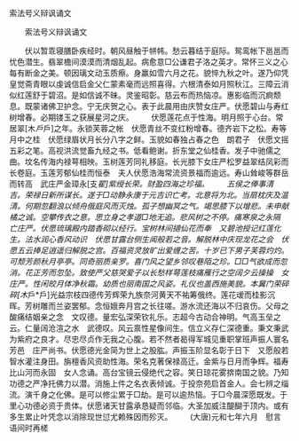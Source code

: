   索法号义辩讽诵文
　　




　　索法号义辩讽诵文

　　伏以暂乖寝膳卧疾经时。朝风昼触于帡帏。愁云暮结于庭际。鸳鸾帐下邕邕而忧色潜生。翡翠檐间漠漠而清烟乱起。病愈意□公谦君子洛之英才。常怀三义之心每有断金之美。顿因璃文动玉质瘵。身羸如雪六月之花。貌悴九秋之叶。遂乃仰凭皇觉斋青眼以虔诚信启金父仁蒙素毫而远照喜得。六根清泰如月照秋江。三障云消似红莲舒于碧沼。是如信诚不昧。灵鉴昭彰。慈云布而热恼凉。惠影临而沉痾颓息。既蒙诸佛卫护念。宁无庆贺之心。表于此晨用由庆赞女庄严。伏愿碧山与寿红树增春。必期镂玉之获展星河之庆。
　　伏愿莲花点于性海。明月照于心台。常居翠[木*戶*戶]之年。永锁芙蓉之帐　伏愿青丝不变红粉增春。德齐岩下之松。寿等月中之桂　伏愿绿眉状月长分八字之鲜。玉貌如春独占春之色　朗君子　伏愿文摇五彩之笔。高视洪流觉畜九经之书。低看鲍谢。折东堂之仙桂香。发子中驰儒之曲。坟名传海内禄萼相映。玉树莲芳同礼移庭。长光膝下女庄严松罗益翠结凤彩而长卷庭。玉莲芳郁仙桂而恒泰　夫人伏愿浩海常流资景福而逾远。寿山耸峻等群岳而转高　武庄严金璋永[支*翟]紫绶长荣。财盈四海之珍福。
　　五侯之俸事清吉。荣禄日新所谋长。遂于□动静永康于元吉识亡考。北意将为北。当扇枕庆及温清。何期忽翻浪以倾舟俄庭风而灭烛。孤子想幽冥之气。竭思膝下以增悲。未申献橘之诚。空攀传衣之意。思立身之孝道□地无追。悲风树之不停。痛寒泉之永隔　亡庄严。伏愿琉璃殿内踏香砌以经行。宝树林间擿仙花而奉　又碧池授记红莲化生。法水润心香风动识　伏愿甘露台侧生闻般若之音。解脱林中庆现龙花之会　伏愿五云捧足逍遥归解脱之宫。百福资灵放旷出爱缠之苦。十岁已下男子芙蓉灼灼。可颓芳颜秋月亭亭。同奇丽质亲罗。喜门风之望乡邻叹巷陌之珍。□□气欲成而忽消。花正芳而忽坠。致使严父慈哭爱子以长愁样萼莲枝痛雁行之空阔夕云操操　女庄严。性闲皎月体净秋霜。幼质也丽南国之风姿。礼仪也盖西施美貌。本冀门荣碎碎[木*戶*戶]光益宗枝四德传芳辉荣九族奈河黄天不祐筹俄终。莲花叆而桂影沉晖。芳树雕而兰姿罢郁。念恒娥奔月宫之长往嗟。游水流还海以不归哀伤。父母之酸痛结姻亲之念　文叹德。量宏弘深荣钦礼乐。志超今古动合神明。气高玉垒之云。仁量阔沧渲之水　武德叹。风云禀性星像间生。信立义存仁深德重。秉文秉武为紫府之良才。尽忠尽贞作无我之心腹。若不然者曷得军城见重职掌班声振人寰名芳邑　庄严尚书。伏愿德光金简为世上之股肱。声振玉阶显名彰于日下　又愿般若智水灌注身田。旃檀香风资助性海。荣名克著保禄高迁。金紫与日月而争辉。福寿比山河而永固　女人念诵。高台宝镜云侵绝代之容。笑日琼花雾捹南国之貌。乃知功德之严净托佛力以潜。消施上件之名衣表倾诚。于投奈苑启首金人。会七辨之缁流。演千身之化佛。是可以修尘累于□劫。是可以逾热恼。于□今晨深愿既发。于里心功德必资于贵体。伏愿诸天甘露承恳疑而邻临。大圣加威注醍醐于顶内。或有多生累止叶凭念以消除现世愆尤赖殊因而殄灭。
　　(大唐)元和七年六月　慰言语间时再槎


